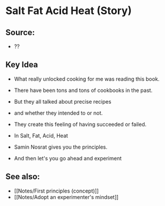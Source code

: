 # Salt Fat Acid Heat (Story)

## Source:
- ??

## Key Idea
- What really unlocked cooking for me was reading this book.
- There have been tons and tons of cookbooks in the past.
- But they all talked about precise recipes
- and whether they intended to or not.
- They create this feeling of having succeeded or failed.

- In Salt, Fat, Acid, Heat
- Samin Nosrat gives you the principles.
- And then let's you go ahead and experiment

## See also:
- [[Notes/First principles (concept)]]
- [[Notes/Adopt an experimenter's mindset]]